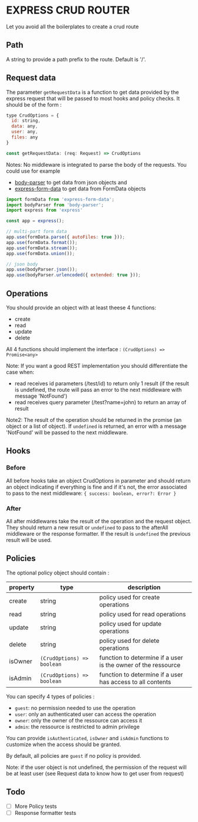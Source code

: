 # EXPRESS CRUD ROUTER

Let you avoid all the boilerplates to create a crud route

## Path

A string to provide a path prefix to the route. Default is '/'.

## Request data

The parameter `getRequestData` is a function to get data provided by the express request that will be passed to most hooks and policy checks.
It should be of the form :

```javascript
type CrudOptions = {
  id: string,
  data: any,
  user: any,
  files: any
}

const getRequestData: (req: Request) => CrudOptions
```

Notes:
No middleware is integrated to parse the body of the requests.
You  could use for example

* [body-parser](https://www.npmjs.com/package/body-parser) to get data from json objects and
* [express-form-data](https://www.npmjs.com/package/express-form-data) to get data from FormData objects

```javascript
import formData from 'express-form-data';
import bodyParser from 'body-parser';
import express from 'express'

const app = express();

// multi-part form data
app.use(formData.parse({ autoFiles: true }));
app.use(formData.format());
app.use(formData.stream());
app.use(formData.union());

// json body
app.use(bodyParser.json());
app.use(bodyParser.urlencoded({ extended: true }));
```

## Operations

You should provide an object with at least theese 4 functions:

* create
* read
* update
* delete

All 4 functions should implement the interface :
`(CrudOptions) => Promise<any>`

Note: If you want a good REST implementation you should differentiate the case when:

* read receives id parameters (/test/id) to return only 1 result (if the result is undefined, the route will pass an error to the next middleware with message 'NotFound')
* read receives query parameter (/test?name=john) to return an array of result

Note2:
The result of the operation should be returned in the promise (an object or a list of object).
If `undefined` is returned, an error with a message 'NotFound' will be passed to the next middleware.

## Hooks

### Before

All before hooks take an object CrudOptions in parameter and should return an object indicating if everything is fine and if it's not, the error associated to pass to the next middleware:
`{ success: boolean, error?: Error }`

### After

All after middlewares take the result of the operation and the request object. They should return a new result or `undefined` to pass to the afterAll middleware or the response formatter.
If the result is `undefined` the previous result will be used.

## Policies

The optional policy object should contain :

property | type | description
-------- | ---- | -----------
create | string | policy used for create operations
read | string | policy used for read operations
update | string | policy used for update operations
delete | string | policy used for delete operations
isOwner | `(CrudOptions) => boolean` | function to determine if a user is the owner of the ressource
isAdmin | `(CrudOptions) => boolean` | function to determine if a user has access to all contents

You can specify 4 types of policies :

* `guest`: no permission needed to use the operation
* `user`: only an authenticated user can access the operation
* `owner`: only the owner of the ressource can access it
* `admin`: the ressource is restricted to admin privilege

You can provide `isAuthenticated`, `isOwner` and `isAdmin` functions to customize when the access should be granted.

By default, all policies are `guest` if no policy is provided.

Note: if the user object is not undefined, the permission of the request will be at least user (see Request data to know how to get user from request)

## Todo

* [ ] More Policy tests
* [ ] Response formatter tests
